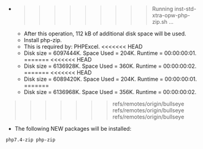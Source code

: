 * >>>>>>>>> Running inst-std-xtra-opw-php-zip.sh ...
  * After this operation, 112 kB of additional disk space will be used.
  * Install php-zip.
  * This is required by: PHPExcel.
<<<<<<< HEAD
  * Disk size = 6097444K. Space Used = 204K. Runtime = 00:00:00:01.
=======
<<<<<<< HEAD
  * Disk size = 6136928K. Space Used = 360K. Runtime = 00:00:00:02.
=======
<<<<<<< HEAD
  * Disk size = 6089420K. Space Used = 204K. Runtime = 00:00:00:01.
=======
  * Disk size = 6136968K. Space Used = 356K. Runtime = 00:00:00:02.
>>>>>>> refs/remotes/origin/bullseye
>>>>>>> refs/remotes/origin/bullseye
>>>>>>> refs/remotes/origin/bullseye
  * The following NEW packages will be installed:
  ```bash
php7.4-zip php-zip
  ```
